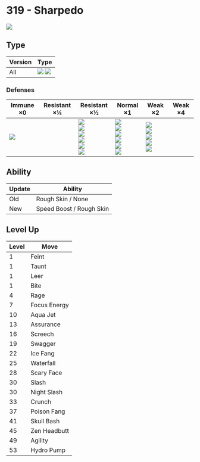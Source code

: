 # 319 - Sharpedo
![][319]

## Type

Version | Type
---     | ---
All     | ![][water]  ![][dark]

### Defenses

Immune ×0        | Resistant ×¼ | Resistant ×½                                                                     | Normal ×1                                                                                | Weak ×2                                                                    | Weak ×4
---              | ---          | ---                                                                              | ---                                                                                      | ---                                                                        | ---
![][psychic]<br> | &nbsp;       | ![][ghost]<br>![][steel]<br>![][fire]<br>![][water]<br>![][ice]<br>![][dark]<br> | ![][normal]<br>![][flying]<br>![][poison]<br>![][ground]<br>![][rock]<br>![][dragon]<br> | ![][fighting]<br>![][bug]<br>![][grass]<br>![][electric]<br>![][fairy]<br> | &nbsp;

## Ability

Update | Ability
---    | ---
Old    | Rough Skin / None
New    | Speed Boost / Rough Skin

## Level Up

Level | Move
---   | ---
1     | Feint
1     | Taunt
1     | Leer
1     | Bite
4     | Rage
7     | Focus Energy
10    | Aqua Jet
13    | Assurance
16    | Screech
19    | Swagger
22    | Ice Fang
25    | Waterfall
28    | Scary Face
30    | Slash
30    | Night Slash
33    | Crunch
37    | Poison Fang
41    | Skull Bash
45    | Zen Headbutt
49    | Agility
53    | Hydro Pump

[319]: ../img/pokemon/319.png
[normal]: ../img/types/normal.png
[fire]: ../img/types/fire.png
[fighting]: ../img/types/fighting.png
[water]: ../img/types/water.png
[flying]: ../img/types/flying.png
[grass]: ../img/types/grass.png
[poison]: ../img/types/poison.png
[electric]: ../img/types/electric.png
[ground]: ../img/types/ground.png
[psychic]: ../img/types/psychic.png
[rock]: ../img/types/rock.png
[ice]: ../img/types/ice.png
[bug]: ../img/types/bug.png
[dragon]: ../img/types/dragon.png
[ghost]: ../img/types/ghost.png
[dark]: ../img/types/dark.png
[steel]: ../img/types/steel.png
[fairy]: ../img/types/fairy.png
